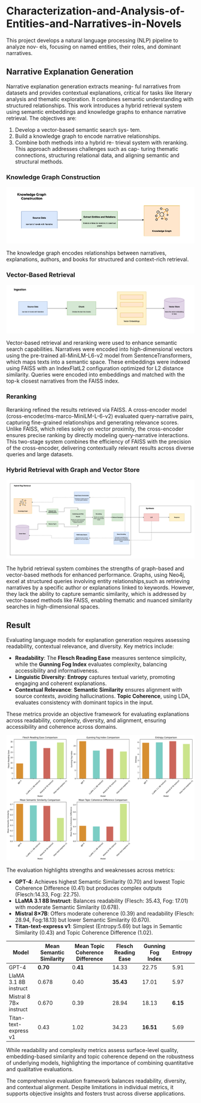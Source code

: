 # Characterization-and-Analysis-of-Entities-and-Narratives-in-Novels
This project develops a natural language processing (NLP) pipeline to analyze nov- els, focusing on named entities, their roles, and dominant narratives.

## Narrative Explanation Generation
Narrative explanation generation extracts meaning-
ful narratives from datasets and provides contextual
explanations, critical for tasks like literary analysis
and thematic exploration. It combines semantic
understanding with structured relationships.
This work introduces a hybrid retrieval system
using semantic embeddings and knowledge graphs
to enhance narrative retrieval. The objectives are:
1. Develop a vector-based semantic search sys-
tem.
2. Build a knowledge graph to encode narrative
relationships.
3. Combine both methods into a hybrid re-
trieval system with reranking.
This approach addresses challenges such as cap-
turing thematic connections, structuring relational
data, and aligning semantic and structural methods.


### Knowledge Graph Construction

![img](flowchart-kgconstruct.drawio.png)

The knowledge graph encodes relationships between narratives, explanations, authors, and books for structured and context-rich retrieval.

    
### Vector-Based Retrieval

![img](flowchart-vectoringestion.png)

Vector-based retrieval and reranking were used to enhance semantic search capabilities. Narratives were encoded into high-dimensional vectors using the pre-trained all-MiniLM-L6-v2 model from SentenceTransformers, which maps texts into a semantic space. These embeddings were indexed using FAISS with an IndexFlatL2 configuration optimized for L2 distance similarity. Queries were encoded into
embeddings and matched with the top-k closest narratives from the FAISS index.

### Reranking
Reranking refined the results retrieved via FAISS. A cross-encoder model (cross-encoder/ms-marco-MiniLM-L-6-v2) evaluated query-narrative pairs, capturing fine-grained relationships and generating relevance scores. Unlike FAISS, which
relies solely on vector proximity, the cross-encoder ensures precise ranking by directly modeling
query-narrative interactions. This two-stage system combines the efficiency of FAISS with the precision of the cross-encoder, delivering contextually relevant results across diverse queries and large datasets.

### Hybrid Retrieval with Graph and Vector Store

![img](flowchart-hybridrag.png)


The hybrid retrieval system combines the strengths of graph-based and vector-based methods for enhanced performance. Graphs, using Neo4j, excel at structured queries involving entity relationships,such as retrieving narratives by a specific author or explanations linked to keywords. However, they lack the ability to capture semantic similarity, which is addressed by vector-based methods like FAISS, enabling thematic and nuanced similarity searches in high-dimensional spaces.


## Result

Evaluating language models for explanation generation requires assessing readability, contextual relevance, and diversity. Key metrics include: 
- **Readability**: The **Flesch Reading Ease** measures sentence simplicity, while the **Gunning Fog Index** evaluates complexity, balancing accessibility and informativeness.
- **Linguistic Diversity**: **Entropy** captures textual variety, promoting engaging and coherent explanations.
- **Contextual Relevance**: **Semantic Similarity** ensures alignment with source contexts, avoiding hallucinations. **Topic Coherence**, using LDA, evaluates consistency with dominant topics in the input.

These metrics provide an objective framework for evaluating explanations across readability, complexity, diversity, and alignment, ensuring accessibility and coherence across domains.

![img](Performance.png)

The evaluation highlights strengths and weaknesses
across metrics:
- **GPT-4**: Achieves highest Semantic Similarity (0.70) and lowest Topic Coherence Difference (0.41) but produces complex outputs (Flesch:14.33, Fog: 22.75).
- **LLaMA 3.1 8B Instruct**: Balances readability (Flesch: 35.43, Fog: 17.01) with moderate Semantic Similarity (0.678).
- **Mistral 8×7B**: Offers moderate coherence (0.39) and readability (Flesch: 28.94, Fog:18.13) but lower Semantic Similarity (0.670).
- **Titan-text-express v1**: Simplest (Entropy:5.69) but lags in Semantic Similarity (0.43) and Topic Coherence Difference (1.02). 

| Model                   | Mean Semantic Similarity | Mean Topic Coherence Difference | Flesch Reading Ease | Gunning Fog Index | Entropy |
|-------------------------|--------------------------|----------------------------------|---------------------|-------------------|---------|
| GPT-4                  | **0.70**                     | 0.**41**                             | 14.33               | 22.75            | 5.91    |
| LlaMA 3.1 8B instruct  | 0.678                    | 0.40                             | **35.43**               | 17.01            | 5.97    |
| Mistral 8 7B× instruct | 0.670                    | 0.39                             | 28.94               | 18.13            | **6.15**    |
| Titan-text-express v1  | 0.43                     | 1.02                             | 34.23               | **16.51**            | 5.69    |


While readability and complexity metrics assess surface-level quality, embedding-based similarity and topic coherence depend on the robustness of underlying models, highlighting the importance of combining quantitative and qualitative evaluations.

The comprehensive evaluation framework balances readability, diversity, and contextual alignment. Despite limitations in individual metrics, it supports objective insights and fosters trust across diverse applications.


